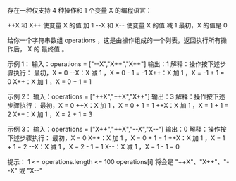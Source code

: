 存在一种仅支持 4 种操作和 1 个变量 X 的编程语言：

++X 和 X++ 使变量 X 的值 加 1
--X 和 X-- 使变量 X 的值 减 1
最初，X 的值是 0

给你一个字符串数组 operations ，这是由操作组成的一个列表，返回执行所有操作后， X 的 最终值 。

示例 1：
输入：operations = ["--X","X++","X++"]
输出：1
解释：操作按下述步骤执行：
最初，X = 0
--X：X 减 1 ，X = 0 - 1 = -1
X++：X 加 1 ，X = -1 + 1 = 0
X++：X 加 1 ，X = 0 + 1 = 1

示例 2：
输入：operations = ["++X","++X","X++"]
输出：3
解释：操作按下述步骤执行：
最初，X = 0
++X：X 加 1 ，X = 0 + 1 = 1
++X：X 加 1 ，X = 1 + 1 = 2
X++：X 加 1 ，X = 2 + 1 = 3

示例 3：
输入：operations = ["X++","++X","--X","X--"]
输出：0
解释：操作按下述步骤执行：
最初，X = 0
X++：X 加 1 ，X = 0 + 1 = 1
++X：X 加 1 ，X = 1 + 1 = 2
--X：X 减 1 ，X = 2 - 1 = 1
X--：X 减 1 ，X = 1 - 1 = 0

提示：
1 <= operations.length <= 100
operations[i] 将会是 "++X"、"X++"、"--X" 或 "X--"
